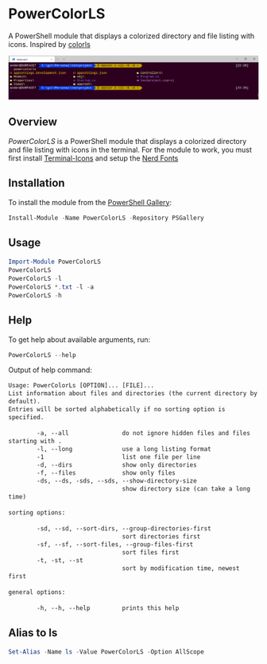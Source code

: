 # PowerColorLS

A PowerShell module that displays a colorized directory and file listing with icons. Inspired by [colorls](https://github.com/athityakumar/colorls)

![Screenshot 1](./media/screens/powercolorls.png)

## Overview

*PowerColorLS* is a PowerShell module that displays a colorized directory and file listing with icons in the terminal.
For the module to work, you must first install [Terminal-Icons](https://github.com/devblackops/Terminal-Icons/) and setup the [Nerd Fonts](https://github.com/ryanoasis/nerd-fonts/)

## Installation
To install the module from the [PowerShell Gallery](https://www.powershellgallery.com/):
```powershell
Install-Module -Name PowerColorLS -Repository PSGallery
```

## Usage
```powershell
Import-Module PowerColorLS
PowerColorLS
PowerColorLS -l
PowerColorLS *.txt -l -a
PowerColorLS -h
```

## Help
To get help about available arguments, run:
```powershell
PowerColorLS --help
```

Output of help command:
```
Usage: PowerColorLs [OPTION]... [FILE]...
List information about files and directories (the current directory by default).
Entries will be sorted alphabetically if no sorting option is specified.

        -a, --all               do not ignore hidden files and files starting with .
        -l, --long              use a long listing format
        -1                      list one file per line
        -d, --dirs              show only directories
        -f, --files             show only files
        -ds, --ds, -sds, --sds, --show-directory-size
                                show directory size (can take a long time)

sorting options:

        -sd, --sd, --sort-dirs, --group-directories-first
                                sort directories first
        -sf, --sf, --sort-files, --group-files-first
                                sort files first
        -t, -st, --st
                                sort by modification time, newest first

general options:

        -h, --h, --help         prints this help
```

## Alias to ls
```powershell
Set-Alias -Name ls -Value PowerColorLS -Option AllScope
```
